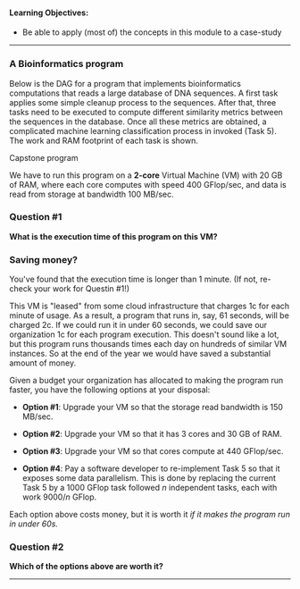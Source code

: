 
#### Learning Objectives:

- Be able to apply (most of) the concepts in this module to a case-study

---

### A Bioinformatics program

Below is the DAG for a program that implements bioinformatics computations that
reads a large database of DNA sequences. A first task applies some
simple cleanup process to the sequences. After that, three tasks need to be
executed to compute different similarity metrics between the sequences in the
database. Once all these metrics are obtained, a complicated machine learning
classification process in invoked (Task 5). The  work and RAM footprint of
each task is shown.

<object class="figure" type="image/svg+xml" data="{{ site.baseurl }}/public/img/multi_core_computing/capstone.svg">Capstone program</object>
<p></p>


We have to run this program on a **2-core** Virtual Machine  (VM) with
20 GB of RAM,
where each core computes with speed 400 GFlop/sec, and data is read
from storage at bandwidth 100 MB/sec.  

### Question #1

**What is the execution time of this program on  this VM?**

### Saving money?

You've  found that the execution time is longer than 1 minute. (If  not, 
re-check your work for Questin #1!)

This VM is "leased" from some cloud infrastructure that charges 1c for each
minute of usage. As a result, a program that runs in, say,  61 seconds,
will be charged 2c.  If we could run it in under 60 seconds, we could save
our organization 1c for each  program execution.  This doesn't sound like a
lot, but this program runs thousands times each day on hundreds of similar
VM instances. So at the end of the year we would have saved a  substantial
amount of money.

Given a budget your organization has allocated to making the program run
faster, you have the following options at your disposal:

  - **Option #1**: Upgrade your VM so that the storage read bandwidth is
    150 MB/sec. 

  - **Option #2**: Upgrade your VM so that it has 3 cores and 30 GB of RAM. 

  - **Option #3**: Upgrade your VM so that cores compute at 440 GFlop/sec. 

  - **Option #4**: Pay a software developer to
    re-implement Task 5 so that it exposes some data parallelism. This is
    done by replacing the current Task 5 by a 1000  GFlop task followed 
    $n$ independent tasks, each with work 9000/$n$ GFlop.

Each option above costs money, but it is worth it *if it makes the program run in under 60s.*

### Question #2

**Which of the options above are worth it?**




---
